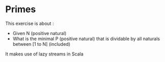# Primes

This exercise is about :
- Given N (positive natural)
- What is the minimal P (positive natural) that is dividable by all naturals between [1 to N] (included)

It makes use of lazy streams in Scala
